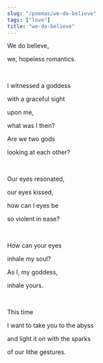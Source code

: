 ```yaml
---
slug: "/poemas/we-do-believe"
tags: ["love"]
title: "we-do-believe"
---
```

We do believe,

we, hopeless romantics.

&nbsp;

I witnessed a goddess

with a graceful sight

upon me,

what was I then?

Are we two gods

looking at each other?

&nbsp;

Our eyes resonated,

our eyes kissed,

how can I eyes be

so violent in ease?

&nbsp;

How can your eyes

inhale my soul?

As I, my goddess,

inhale yours.

&nbsp;

This time

I want to take you to the abyss

and light it on with the sparks

of our lithe gestures.